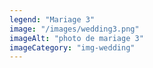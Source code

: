 ```yaml
---
legend: "Mariage 3"
image: "/images/wedding3.png"
imageAlt: "photo de mariage 3"
imageCategory: "img-wedding"
---
```

